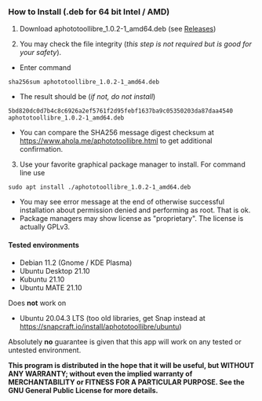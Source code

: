 ### How to Install (.deb for 64 bit Intel / AMD)

1. Download aphototoollibre_1.0.2-1_amd64.deb (see [Releases](../../releases))

2. You may check the file integrity (*this step is not required but is good for your safety*). 
- Enter command
```
sha256sum aphototoollibre_1.0.2-1_amd64.deb
```
- The result should be (*if not, do not install*)
```
5bd820dc0d7b4c8c6926a2ef5761f2d95febf1637ba9c05350203da87daa4540  aphototoollibre_1.0.2-1_amd64.deb
```
- You can compare the SHA256 message digest checksum at https://www.ahola.me/aphototoollibre.html to get additional confirmation.

3. Use your favorite graphical package manager to install. For command line use
```
sudo apt install ./aphototoollibre_1.0.2-1_amd64.deb
```
   - You may see error message at the end of otherwise successful installation about permission denied and performing as root. That is ok.
   - Package managers may show license as "proprietary". The license is actually GPLv3.

#### Tested environments
- Debian 11.2 (Gnome / KDE Plasma)
- Ubuntu Desktop 21.10
- Kubuntu 21.10
- Ubuntu MATE 21.10

Does **not** work on
- Ubuntu 20.04.3 LTS (too old libraries, get Snap instead at https://snapcraft.io/install/aphototoollibre/ubuntu)

Absolutely **no** guarantee is given that this app will work on any tested or untested environment.

**This program is distributed in the hope that it will be useful, but WITHOUT ANY WARRANTY; without even the implied warranty of
MERCHANTABILITY or FITNESS FOR A PARTICULAR PURPOSE. See the GNU General Public License for more details.**

